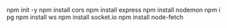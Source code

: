 npm init -y
npm install cors
npm install express
npm install nodemon
npm i pg
npm install ws
npm install socket.io
npm install node-fetch

